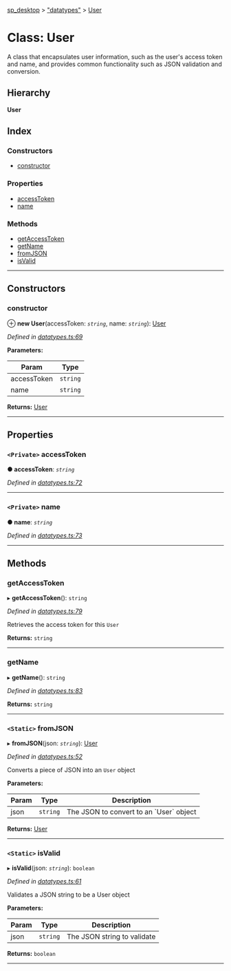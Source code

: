 [sp_desktop](../README.md) > ["datatypes"](../modules/_datatypes_.md) > [User](../classes/_datatypes_.user.md)

# Class: User

A class that encapsulates user information, such as the user's access token and name, and provides common functionality such as JSON validation and conversion.

## Hierarchy

**User**

## Index

### Constructors

* [constructor](_datatypes_.user.md#constructor)

### Properties

* [accessToken](_datatypes_.user.md#accesstoken)
* [name](_datatypes_.user.md#name)

### Methods

* [getAccessToken](_datatypes_.user.md#getaccesstoken)
* [getName](_datatypes_.user.md#getname)
* [fromJSON](_datatypes_.user.md#fromjson)
* [isValid](_datatypes_.user.md#isvalid)

---

## Constructors

<a id="constructor"></a>

###  constructor

⊕ **new User**(accessToken: *`string`*, name: *`string`*): [User](_datatypes_.user.md)

*Defined in [datatypes.ts:69](https://github.com/sammy0025/SP_Desktop/blob/e05e746/src/datatypes.ts#L69)*

**Parameters:**

| Param | Type |
| ------ | ------ |
| accessToken | `string` |
| name | `string` |

**Returns:** [User](_datatypes_.user.md)

___

## Properties

<a id="accesstoken"></a>

### `<Private>` accessToken

**● accessToken**: *`string`*

*Defined in [datatypes.ts:72](https://github.com/sammy0025/SP_Desktop/blob/e05e746/src/datatypes.ts#L72)*

___
<a id="name"></a>

### `<Private>` name

**● name**: *`string`*

*Defined in [datatypes.ts:73](https://github.com/sammy0025/SP_Desktop/blob/e05e746/src/datatypes.ts#L73)*

___

## Methods

<a id="getaccesstoken"></a>

###  getAccessToken

▸ **getAccessToken**(): `string`

*Defined in [datatypes.ts:79](https://github.com/sammy0025/SP_Desktop/blob/e05e746/src/datatypes.ts#L79)*

Retrieves the access token for this `User`

**Returns:** `string`

___
<a id="getname"></a>

###  getName

▸ **getName**(): `string`

*Defined in [datatypes.ts:83](https://github.com/sammy0025/SP_Desktop/blob/e05e746/src/datatypes.ts#L83)*

**Returns:** `string`

___
<a id="fromjson"></a>

### `<Static>` fromJSON

▸ **fromJSON**(json: *`string`*): [User](_datatypes_.user.md)

*Defined in [datatypes.ts:52](https://github.com/sammy0025/SP_Desktop/blob/e05e746/src/datatypes.ts#L52)*

Converts a piece of JSON into an `User` object

**Parameters:**

| Param | Type | Description |
| ------ | ------ | ------ |
| json | `string` |  The JSON to convert to an \`User\` object |

**Returns:** [User](_datatypes_.user.md)

___
<a id="isvalid"></a>

### `<Static>` isValid

▸ **isValid**(json: *`string`*): `boolean`

*Defined in [datatypes.ts:61](https://github.com/sammy0025/SP_Desktop/blob/e05e746/src/datatypes.ts#L61)*

Validates a JSON string to be a User object

**Parameters:**

| Param | Type | Description |
| ------ | ------ | ------ |
| json | `string` |  The JSON string to validate |

**Returns:** `boolean`

___

